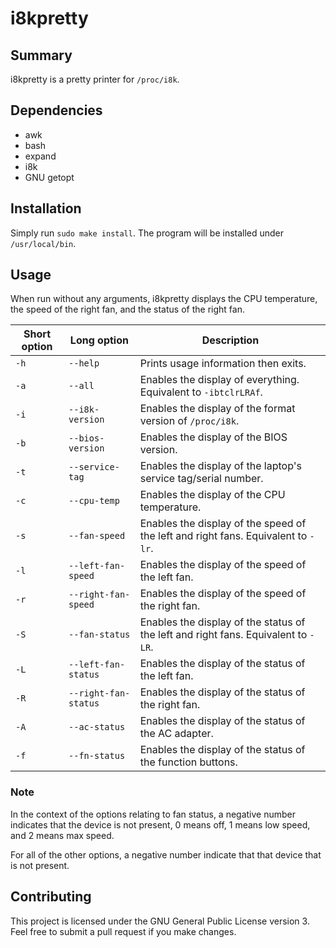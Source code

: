 # i8kpretty

## Summary
i8kpretty is a pretty printer for `/proc/i8k`.  


## Dependencies
* awk
* bash
* expand
* i8k
* GNU getopt


## Installation
Simply run `sudo make install`.   The program will be installed under `/usr/local/bin`.  


## Usage
When run without any arguments, i8kpretty displays the CPU temperature, the speed of the right fan, and the status of the right fan.  

| Short option   | Long option          | Description                                                                        |
|----------------|----------------------|------------------------------------------------------------------------------------|
| `-h`           | `--help`             | Prints usage information then exits.                                               |
| `-a`           | `--all`              | Enables the display of everything.  Equivalent to `-ibtclrLRAf`.                   |
| `-i`           | `--i8k-version`      | Enables the display of the format version of `/proc/i8k`.                          |
| `-b`           | `--bios-version`     | Enables the display of the BIOS version.                                           |
| `-t`           | `--service-tag`      |	Enables the display of the laptop's service tag/serial number.                     |
| `-c`           | `--cpu-temp`         | Enables the display of the CPU temperature.                                        |
| `-s`           | `--fan-speed`        |	Enables the display of the speed of the left and right fans.  Equivalent to `-lr`. |
| `-l`           | `--left-fan-speed`   |	Enables the display of the speed of the left fan.                                  |
| `-r`           | `--right-fan-speed`  | Enables the display of the speed of the right fan.                                 |
| `-S`           | `--fan-status`       | Enables the display of the status of the left and right fans.  Equivalent to `-LR`.|
| `-L`           | `--left-fan-status`  |	Enables the display of the status of the left fan.                                 |
| `-R`           | `--right-fan-status` |	Enables the display of the status of the right fan.                                |
| `-A`           | `--ac-status`        |	Enables the display of the status of the AC adapter.                               |
| `-f`           | `--fn-status`        |	Enables the display of the status of the function buttons.                         |


### Note
In the context of the options relating to fan status, a negative number indicates that the device is not present, 0 means off, 1 means low speed, and 2 means max speed.

For all of the other options, a negative number indicate that that device that is not present.  


## Contributing
This project is licensed under the GNU General Public License version 3.  Feel free to submit a pull request if you make changes.  
